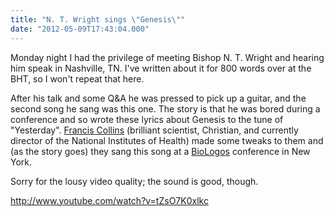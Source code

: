 ```yaml
---
title: "N. T. Wright sings \"Genesis\""
date: "2012-05-09T17:43:04.000"
---
```


Monday night I had the privilege of meeting Bishop N. T. Wright and hearing him speak in Nashville, TN. I've written about it for 800 words over at the BHT, so I won't repeat that here.

After his talk and some Q&A he was pressed to pick up a guitar, and the second song he sang was this one. The story is that he was bored during a conference and so wrote these lyrics about Genesis to the tune of "Yesterday". [Francis Collins](http://en.wikipedia.org/wiki/Francis_Collins) (brilliant scientist, Christian, and currently director of the National Institutes of Health) made some tweaks to them and (as the story goes) they sang this song at a [BioLogos](http://biologos.org/) conference in New York.

Sorry for the lousy video quality; the sound is good, though.

http://www.youtube.com/watch?v=tZsO7K0xlkc
